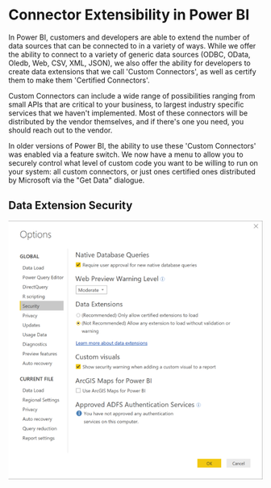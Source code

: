 # Connector Extensibility in Power BI

In Power BI, customers and developers are able to extend the number of data sources that can be connected to in a variety of ways. While we offer the ability to connect to a variety of generic data sources (ODBC, OData, Oledb, Web, CSV, XML, JSON), we also offer the ability for developers to create data extensions that we call 'Custom Connectors', as well as certify them to make them 'Certified Connectors'.

Custom Connectors can include a wide range of possibilities ranging from small APIs that are critical to your business, to largest industry specific services that we haven't implemented. Most of these connectors will be distributed by the vendor themselves, and if there's one you need, you should reach out to the vendor.

In older versions of Power BI, the ability to use these 'Custom Connectors' was enabled via a feature switch. We now have a menu to allow you to securely control what level of custom code you want to be willing to run on your system: all custom connectors, or just ones certified ones distributed by Microsoft via the "Get Data" dialogue.

## Data Extension Security

![Control whether you want to be able to load custom connectors or not with Data Extension Security options](media/desktop-connector-extensibility/data-extension-security-1.png)
